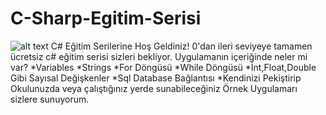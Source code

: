 # C-Sharp-Egitim-Serisi
![alt text](https://i.hizliresim.com/Csx24M.gif)
C# Eğitim Serilerine Hoş Geldiniz!
0'dan ileri seviyeye tamamen ücretsiz c# eğitim serisi sizleri bekliyor.
Uygulamanın içeriğinde neler mi var?
*Variables
*Strings
*For Döngüsü
*While Döngüsü
*İnt,Float,Double Gibi Sayısal Değişkenler
*Sql Database Bağlantısı
*Kendinizi Pekiştirip Okulunuzda veya çalıştığınız yerde sunabileceğiniz Örnek Uygulamarı sizlere sunuyorum.

